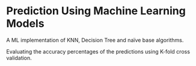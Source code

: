 # Prediction Using Machine Learning Models
A ML implementation of KNN, Decision Tree and naïve base algorithms.

Evaluating the accuracy percentages of the predictions using K-fold cross validation.
